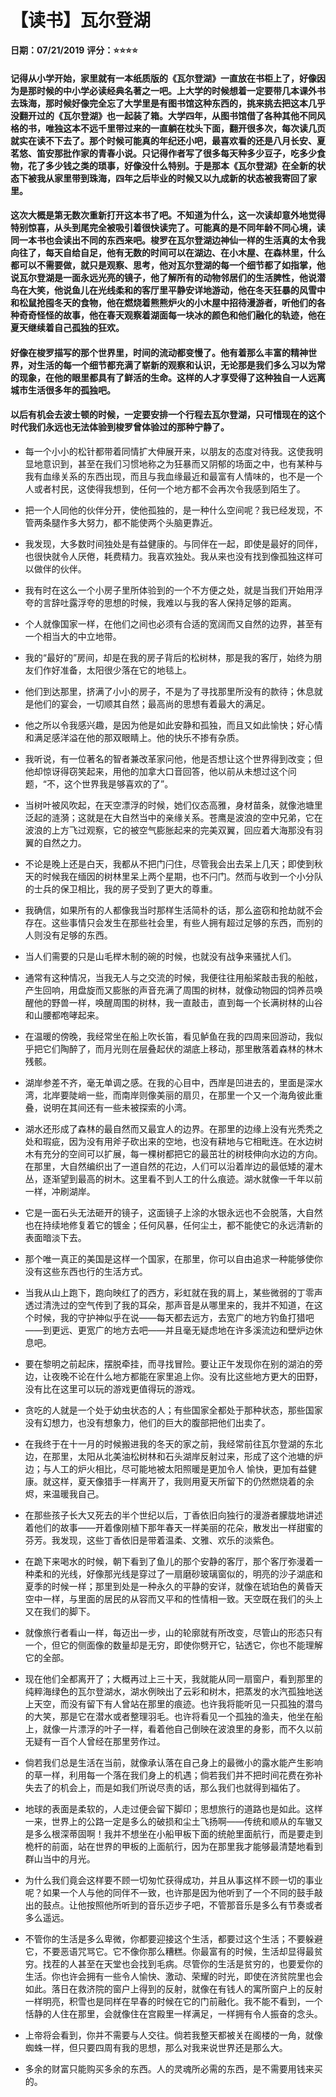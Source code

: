 # 【读书】瓦尔登湖

**日期：07/21/2019**
**评分：⭐️⭐️⭐️⭐️**

#### 记得从小学开始，家里就有一本纸质版的《瓦尔登湖》一直放在书柜上了，好像因为是那时候的中小学必读经典名著之一吧。上大学的时候想着一定要带几本课外书去珠海，那时候好像完全忘了大学里是有图书馆这种东西的，挑来挑去把这本几乎没翻开过的《瓦尔登湖》也一起装了箱。大学四年，从图书馆借了各种其他不同风格的书，唯独这本不远千里带过来的一直躺在枕头下面，翻开很多次，每次读几页就实在读不下去了。那个时候可能真的年纪还小吧，最喜欢看的还是八月长安、夏茗悠、笛安那批作家的青春小说。只记得作者写了很多每天种多少豆子，吃多少食物，花了多少钱之类的琐事，好像没什么特别。于是那本《瓦尔登湖》在全新的状态下被我从家里带到珠海，四年之后毕业的时候又以九成新的状态被我寄回了家里。

#### 这次大概是第无数次重新打开这本书了吧。不知道为什么，这一次读却意外地觉得特别惊喜，从头到尾完全被吸引着很快读完了。可能真的是不同年龄不同心境，读同一本书也会读出不同的东西来吧。梭罗在瓦尔登湖边神仙一样的生活真的太令我向往了，每天自给自足，他有无数的时间可以在湖边、在小木屋、在森林里，什么都可以不需要做，就只是观察、思考，他对瓦尔登湖的每一个细节都了如指掌，他说瓦尔登湖是一面永远光亮的镜子，他了解所有的动物邻居们的生活脾性，他说潜鸟在大笑，他说鱼儿在光线柔和的客厅里平静安详地游动，他在冬天狂暴的风雪中和松鼠抢囤冬天的食物，他在燃烧着熊熊炉火的小木屋中招待漫游者，听他们的各种奇奇怪怪的故事，他在春天观察着湖面每一块冰的颜色和他们融化的轨迹，他在夏天继续着自己孤独的狂欢。

#### 好像在梭罗描写的那个世界里，时间的流动都变慢了。他有着那么丰富的精神世界，对生活的每一个细节都充满了崭新的观察和认识，无论那是我们多么习以为常的现象，在他的眼里都具有了鲜活的生命。这样的人才享受得了这种独自一人远离城市生活很多年的孤独吧。

#### 以后有机会去波士顿的时候，一定要安排一个行程去瓦尔登湖，只可惜现在的这个时代我们永远也无法体验到梭罗曾体验过的那种宁静了。

* 每一个小小的松针都带着同情扩大伸展开来，以朋友的态度对待我。这使我明显地意识到，甚至在我们习惯地称之为狂暴而又阴郁的场面之中，也有某种与我有血缘关系的东西出现，而且与我血缘最近和最富有人情味的，也不是一个人或者村民，这使得我想到，任何一个地方都不会再次令我感到陌生了。

* 把一个人同他的伙伴分开，使他孤独的，是一种什么空间呢？我已经发现，不管两条腿作多大努力，都不能使两个头脑更靠近。

* 我发现，大多数时间独处是有益健康的。与同伴在一起，即使是最好的同伴，也很快就令人厌倦，耗费精力。我喜欢独处。我从来也没有找到像孤独这样可以做伴的伙伴。

* 我有时在这么一个小房子里所体验到的一个不方便之处，就是当我们开始用浮夸的言辞吐露浮夸的思想的时候，我难以与我的客人保持足够的距离。

* 个人就像国家一样，在他们之间也必须有合适的宽阔而又自然的边界，甚至有一个相当大的中立地带。

* 我的“最好的”房间，却是在我的房子背后的松树林，那是我的客厅，始终为朋友们作好准备，太阳很少落在它的地毯上。

* 他们到达那里，挤满了小小的房子，不是为了寻找那里所没有的款待；休息就是他们的宴会，一切顺其自然；最高尚的思想有着最大的满足。

* 他之所以令我感兴趣，是因为他是如此安静和孤独，而且又如此愉快；好心情和满足感洋溢在他的那双眼睛上。他的快乐不掺有杂质。

* 我听说，有一位著名的智者兼改革家问他，他是否想让这个世界得到改变；但他却惊讶得窃笑起来，用他的加拿大口音回答，他以前从未想过这个问题，“不，这个世界我是够喜欢的了”。

* 当树叶被风吹起，在天空漂浮的时候，她们仪态高雅，身材苗条，就像池塘里泛起的涟漪；这就是在大自然当中的亲缘关系。苍鹰是波浪的空中兄弟，它在波浪的上方飞过观察，它的被空气膨胀起来的完美双翼，回应着大海那没有羽翼的自然之力。

* 不论是晚上还是白天，我都从不把门闩住，尽管我会出去呆上几天；即使到秋天的时候我在缅因的树林里呆上两个星期，也不闩门。然而与收到一个小分队的士兵的保卫相比，我的房子受到了更大的尊重。

* 我确信，如果所有的人都像我当时那样生活简朴的话，那么盗窃和抢劫就不会存在。这些事情只会发生在那些社会里，有些人拥有超过足够的东西，而别的人则没有足够的东西。

* 当人们需要的只是山毛榉木制的碗的时候，也就没有战争来骚扰人们。

* 通常有这种情况，当我无人与之交流的时候，我便往往用船桨敲击我的船舷，产生回响，用盘旋而又膨胀的声音充满了周围的树林，就像动物园的饲养员唤醒他的野兽一样，唤醒周围的树林，我一直敲击，直到每一个长满树林的山谷和山腰都咆哮起来。

* 在温暖的傍晚，我经常坐在船上吹长笛，看见鲈鱼在我的四周来回游动，我似乎把它们陶醉了，而月光则在层叠起伏的湖底上移动，那里散落着森林的林木残骸。

* 湖岸参差不齐，毫无单调之感。在我的心目中，西岸是凹进去的，里面是深水湾，北岸要陡峭一些，而南岸则像美丽的扇贝，在那里一个又一个海角彼此重叠，说明在其间还有一些未被探索的小湾。

* 湖水还形成了森林的最自然而又最宜人的边界。在那里的边缘上没有光秃秃之处和瑕疵，因为没有用斧子砍出来的空地，也没有耕地与它相毗连。在水边树木有充分的空间可以扩展，每一棵树都把它的最茁壮的树枝伸向水边的方向。在那里，大自然编织出了一道自然的花边，人们可以沿着岸边的最低矮的灌木丛，逐渐望到最高的树木。这里看不到人工的什么痕迹。湖水就像一千年以前一样，冲刷湖岸。

* 它是一面石头无法砸开的镜子，这面镜子上涂的水银永远也不会脱落，大自然也在持续地修复着它的镀金；任何风暴，任何尘土，都不能使它的永远清新的表面暗淡下去。

* 那个唯一真正的美国是这样一个国家，在那里，你可以自由追求一种能够使你没有这些东西也行的生活方式。

* 当我从山上跑下，跑向映红了的西方，彩虹就在我的肩上，某些微弱的丁零声透过清洗过的空气传到了我的耳朵，那声音是从哪里来的，我并不知道，在这个时候，我的守护神似乎在说——每天都去远方，去宽广的地方钓鱼打猎吧——到更远、更宽广的地方去吧——并且毫无疑虑地在许多溪流边和壁炉边休息吧。

* 要在黎明之前起床，摆脱牵挂，而寻找冒险。要让正午发现你在别的湖泊的旁边，让夜晚不论在什么地方都能在家里追上你。没有比这些地方更大的田野，没有比在这里可以玩的游戏更值得玩的游戏。

* 贪吃的人就是一个处于幼虫状态的人；有些国家全都处于那种状态，那些国家没有幻想力，也没有想象力，他们的巨大的腹部把他们出卖了。

* 在我终于在十一月的时候搬进我的冬天的家之前，我经常前往瓦尔登湖的东北边，在那里，太阳从北美油松树林和石头湖岸反射过来，形成了这个池塘的炉边；与人工的炉火相比，尽可能地被太阳照暖是更加令人 愉快，更加有益健康。就这样，夏天像猎手一样离开了，我则用夏天所留下的仍然燃烧着的余烬，来温暖我自己。

* 在那些孩子长大又死去的半个世纪以后，丁香依旧向独行的漫游者朦胧地讲述着他们的故事——开着像刚植下那年春天一样美丽的花朵，散发出一样甜蜜的芬芳。我发现，这些丁香依旧是带着温柔、文雅、欢乐的淡紫色。

* 在跪下来喝水的时候，朝下看到了鱼儿的那个安静的客厅，那个客厅弥漫着一种柔和的光线，好像那光线是穿过了一扇磨砂玻璃窗似的，明亮的沙子湖底和夏季的时候一样；那里到处是一种永久的平静的安详，就像在琥珀色的黄昏天空中一样，与里面的居民的从容而又平和的性情相一致。天空既在我们的头上又在我们的脚下。

* 就像旅行者看山一样，每迈出一步，山的轮廓就有所改变，尽管山的形态只有一个，但它的侧面像的数量却是无穷，即使你劈开它，钻透它，你也不能理解它的全部。

* 现在他们全都离开了；大概再过上三十天，我就能从同一扇窗户，看到那里的纯粹海绿色的瓦尔登湖水，湖水例映出了云彩和树木，把蒸发的水汽孤独地送上天空，而没有留下有人曾站在那里的痕迹。也许我将能听见一只孤独的潜鸟的大笑，那是它在潜水或者整理羽毛。也许将看见一个孤独的渔夫，他坐在船上，就像一片漂浮的叶子一样，看着他自己倒映在波浪里的身影，而不久以前无疑有一百个人曾经在那里劳作过。

* 倘若我们总是生活在当前，就像承认落在自己身上的最微小的露水能产生影响的草一样，利用每一个落在我们身上的机遇；倘若我们并不把时间花费在弥补失去了的机会上，而是如我们所说尽责的话，那么我们也就得到福佑了。

* 地球的表面是柔软的，人走过便会留下脚印；思想旅行的道路也是如此。这样一来，世界上的公路一定是多么的破损和尘土飞扬啊——传统和顺从的车辙又是多么根深蒂固啊！我并不想坐在小船甲板下面的统舱里面航行，而是要走到桅杆的前面，站在世界的甲板的上面航行，因为在那里我才能够最清楚地看到群山当中的月光。

* 为什么我们竟会这样要不顾一切匆忙获得成功，并且从事这样不顾一切的事业呢？如果一个人与他的同伴不一致，也许那是因为他听到了一个不同的鼓手敲出的鼓点。让他按照他所听到的音乐迈步子吧，不管那音乐是多么有节奏或者多么遥远。

* 不管你的生活是多么卑微，你都要迎接这个生活，都要过这个生活；不要躲避它，不要恶语咒骂它。它不像你那么糟糕。你最富有的时候，生活却显得最贫穷。找茬的人甚至在天堂也会找到毛病。尽管你的生活是贫穷的，也要爱你的生活。你也许会拥有一些令人愉快、激动、荣耀的时光，即使在济贫院里也会如此。落日在救济院的窗户上得到的反射，就像在有钱人的寓所窗户上的反射一样明亮，积雪也是同样在早春的时候在它的门前融化。我不能不看到，一个恬静的人住在那里，会就像住在宫殿里一样满足，一样拥有令人振奋的念头。

* 上帝将会看到，你并不需要与人交往。倘若我整天都被关在阁楼的一角，就像蜘蛛一样，但只要四周有我的思想，那么对我来说世界还是那么大。

* 多余的财富只能购买多余的东西。人的灵魂所必需的东西，是不需要用钱来买的。


